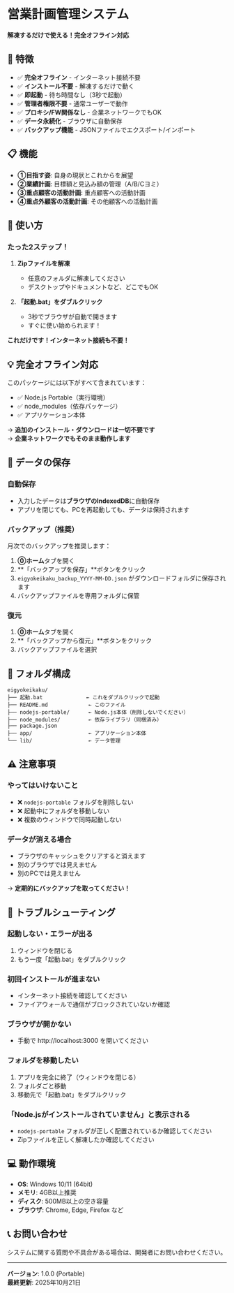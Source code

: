 # 営業計画管理システム

**解凍するだけで使える！完全オフライン対応**

## 🎯 特徴

- ✅ **完全オフライン** - インターネット接続不要
- ✅ **インストール不要** - 解凍するだけで動く
- ✅ **即起動** - 待ち時間なし（3秒で起動）
- ✅ **管理者権限不要** - 通常ユーザーで動作
- ✅ **プロキシ/FW関係なし** - 企業ネットワークでもOK
- ✅ **データ永続化** - ブラウザに自動保存
- ✅ **バックアップ機能** - JSONファイルでエクスポート/インポート

## 📋 機能

- **①目指す姿**: 自身の現状とこれからを展望
- **②業績計画**: 目標額と見込み額の管理（A/B/Cヨミ）
- **③重点顧客の活動計画**: 重点顧客への活動計画
- **④重点外顧客の活動計画**: その他顧客への活動計画

## 🚀 使い方

### たった2ステップ！

1. **Zipファイルを解凍**
   - 任意のフォルダに解凍してください
   - デスクトップやドキュメントなど、どこでもOK

2. **「起動.bat」をダブルクリック**
   - 3秒でブラウザが自動で開きます
   - すぐに使い始められます！

**これだけです！インターネット接続も不要！**

## 💡 完全オフライン対応

このパッケージには以下がすべて含まれています：

- ✅ Node.js Portable（実行環境）
- ✅ node_modules（依存パッケージ）
- ✅ アプリケーション本体

→ **追加のインストール・ダウンロードは一切不要です**  
→ **企業ネットワークでもそのまま動作します**

## 💾 データの保存

### 自動保存
- 入力したデータは**ブラウザのIndexedDB**に自動保存
- アプリを閉じても、PCを再起動しても、データは保持されます

### バックアップ（推奨）
月次でのバックアップを推奨します：

1. **⓪ホーム**タブを開く
2. **「バックアップを保存」**ボタンをクリック
3. `eigyokeikaku_backup_YYYY-MM-DD.json` がダウンロードフォルダに保存されます
4. バックアップファイルを専用フォルダに保管

### 復元
1. **⓪ホーム**タブを開く
2. **「バックアップから復元」**ボタンをクリック
3. バックアップファイルを選択

## 📁 フォルダ構成

```
eigyokeikaku/
├── 起動.bat              ← これをダブルクリックで起動
├── README.md             ← このファイル
├── nodejs-portable/      ← Node.js本体（削除しないでください）
├── node_modules/         ← 依存ライブラリ（同梱済み）
├── package.json
├── app/                  ← アプリケーション本体
└── lib/                  ← データ管理
```

## ⚠️ 注意事項

### やってはいけないこと
- ❌ `nodejs-portable` フォルダを削除しない
- ❌ 起動中にフォルダを移動しない
- ❌ 複数のウィンドウで同時起動しない

### データが消える場合
- ブラウザのキャッシュをクリアすると消えます
- 別のブラウザでは見えません
- 別のPCでは見えません

→ **定期的にバックアップを取ってください！**

## 🔧 トラブルシューティング

### 起動しない・エラーが出る
1. ウィンドウを閉じる
2. もう一度「起動.bat」をダブルクリック

### 初回インストールが進まない
- インターネット接続を確認してください
- ファイアウォールで通信がブロックされていないか確認

### ブラウザが開かない
- 手動で http://localhost:3000 を開いてください

### フォルダを移動したい
1. アプリを完全に終了（ウィンドウを閉じる）
2. フォルダごと移動
3. 移動先で「起動.bat」をダブルクリック

### 「Node.jsがインストールされていません」と表示される
- `nodejs-portable` フォルダが正しく配置されているか確認してください
- Zipファイルを正しく解凍したか確認してください

## 💻 動作環境

- **OS**: Windows 10/11 (64bit)
- **メモリ**: 4GB以上推奨
- **ディスク**: 500MB以上の空き容量
- **ブラウザ**: Chrome, Edge, Firefox など

## 📞 お問い合わせ

システムに関する質問や不具合がある場合は、開発者にお問い合わせください。

---

**バージョン**: 1.0.0 (Portable)  
**最終更新**: 2025年10月21日

